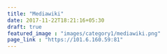 ```yaml
---
title: "Mediawiki"
date: 2017-11-22T18:21:16+05:30
draft: true
featured_image : "images/category1/mediawiki.png"
page_link : "https://101.6.160.59:81"
---
```



